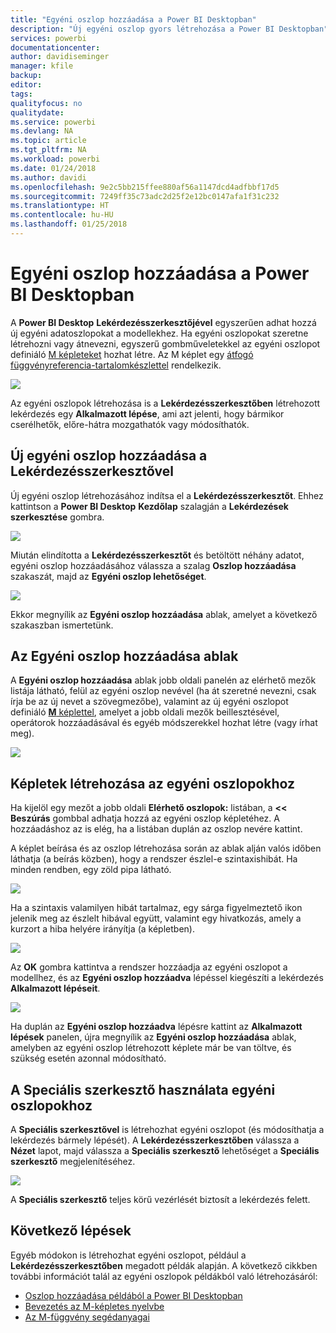 ```yaml
---
title: "Egyéni oszlop hozzáadása a Power BI Desktopban"
description: "Új egyéni oszlop gyors létrehozása a Power BI Desktopban"
services: powerbi
documentationcenter: 
author: davidiseminger
manager: kfile
backup: 
editor: 
tags: 
qualityfocus: no
qualitydate: 
ms.service: powerbi
ms.devlang: NA
ms.topic: article
ms.tgt_pltfrm: NA
ms.workload: powerbi
ms.date: 01/24/2018
ms.author: davidi
ms.openlocfilehash: 9e2c5bb215ffee880af56a1147dcd4adfbbf17d5
ms.sourcegitcommit: 7249ff35c73adc2d25f2e12bc0147afa1f31c232
ms.translationtype: HT
ms.contentlocale: hu-HU
ms.lasthandoff: 01/25/2018
---
```

# <a name="add-a-custom-column-in-power-bi-desktop"></a>Egyéni oszlop hozzáadása a Power BI Desktopban
A **Power BI Desktop** **Lekérdezésszerkesztőjével** egyszerűen adhat hozzá új egyéni adatoszlopokat a modellekhez. Ha egyéni oszlopokat szeretne létrehozni vagy átnevezni, egyszerű gombműveletekkel az egyéni oszlopot definiáló [M képleteket](https://msdn.microsoft.com/library/mt270235.aspx) hozhat létre. Az M képlet egy [átfogó függvényreferencia-tartalomkészlettel](https://msdn.microsoft.com/library/mt779182.aspx) rendelkezik. 

![](media/desktop-add-custom-column/add-custom-column_01.png)

Az egyéni oszlopok létrehozása is a **Lekérdezésszerkesztőben** létrehozott lekérdezés egy **Alkalmazott lépése**, ami azt jelenti, hogy bármikor cserélhetők, előre-hátra mozgathatók vagy módosíthatók.

## <a name="use-query-editor-to-add-a-new-custom-column"></a>Új egyéni oszlop hozzáadása a Lekérdezésszerkesztővel
Új egyéni oszlop létrehozásához indítsa el a **Lekérdezésszerkesztőt**. Ehhez kattintson a **Power BI Desktop** **Kezdőlap** szalagján a **Lekérdezések szerkesztése** gombra.

![](media/desktop-add-custom-column/add-column-from-example_02.png)

Miután elindította a **Lekérdezésszerkesztőt** és betöltött néhány adatot, egyéni oszlop hozzáadásához válassza a szalag **Oszlop hozzáadása** szakaszát, majd az **Egyéni oszlop lehetőséget**.

![](media/desktop-add-custom-column/add-custom-column_02.png)

Ekkor megnyílik az **Egyéni oszlop hozzáadása** ablak, amelyet a következő szakaszban ismertetünk.

## <a name="the-add-custom-column-window"></a>Az Egyéni oszlop hozzáadása ablak
A **Egyéni oszlop hozzáadása** ablak jobb oldali panelén az elérhető mezők listája látható, felül az egyéni oszlop nevével (ha át szeretné nevezni, csak írja be az új nevet a szövegmezőbe), valamint az új egyéni oszlopot definiáló [**M** képlettel](https://msdn.microsoft.com/library/mt779182.aspx), amelyet a jobb oldali mezők beillesztésével, operátorok hozzáadásával és egyéb módszerekkel hozhat létre (vagy írhat meg). 

![](media/desktop-add-custom-column/add-custom-column_03.png)

## <a name="create-formulas-for-your-custom-column"></a>Képletek létrehozása az egyéni oszlopokhoz
Ha kijelöl egy mezőt a jobb oldali **Elérhető oszlopok:** listában, a **<< Beszúrás** gombbal adhatja hozzá az egyéni oszlop képletéhez. A hozzáadáshoz az is elég, ha a listában duplán az oszlop nevére kattint.

A képlet beírása és az oszlop létrehozása során az ablak alján valós időben láthatja (a beírás közben), hogy a rendszer észlel-e szintaxishibát. Ha minden rendben, egy zöld pipa látható.

![](media/desktop-add-custom-column/add-custom-column_04.png)

Ha a szintaxis valamilyen hibát tartalmaz, egy sárga figyelmeztető ikon jelenik meg az észlelt hibával együtt, valamint egy hivatkozás, amely a kurzort a hiba helyére irányítja (a képletben).

![](media/desktop-add-custom-column/add-custom-column_05.png)

Az **OK** gombra kattintva a rendszer hozzáadja az egyéni oszlopot a modellhez, és az **Egyéni oszlop hozzáadva** lépéssel kiegészíti a lekérdezés **Alkalmazott lépéseit**.

![](media/desktop-add-custom-column/add-custom-column_06.png)

Ha duplán az **Egyéni oszlop hozzáadva** lépésre kattint az **Alkalmazott lépések** panelen, újra megnyílik az **Egyéni oszlop hozzáadása** ablak, amelyben az egyéni oszlop létrehozott képlete már be van töltve, és szükség esetén azonnal módosítható.

## <a name="using-the-advanced-editor-for-custom-columns"></a>A Speciális szerkesztő használata egyéni oszlopokhoz
A **Speciális szerkesztővel** is létrehozhat egyéni oszlopot (és módosíthatja a lekérdezés bármely lépését). A **Lekérdezésszerkesztőben** válassza a **Nézet** lapot, majd válassza a **Speciális szerkesztő** lehetőséget a **Speciális szerkesztő** megjelenítéséhez.

![](media/desktop-add-custom-column/add-custom-column_07.png)

A **Speciális szerkesztő** teljes körű vezérlését biztosít a lekérdezés felett.

## <a name="next-steps"></a>Következő lépések
Egyéb módokon is létrehozhat egyéni oszlopot, például a **Lekérdezésszerkesztőben** megadott példák alapján. A következő cikkben további információt talál az egyéni oszlopok példákból való létrehozásáról:

* [Oszlop hozzáadása példából a Power BI Desktopban](desktop-add-column-from-example.md)
* [Bevezetés az M-képletes nyelvbe](https://msdn.microsoft.com/library/mt270235.aspx)
* [Az M-függvény segédanyagai](https://msdn.microsoft.com/library/mt779182.aspx)  

